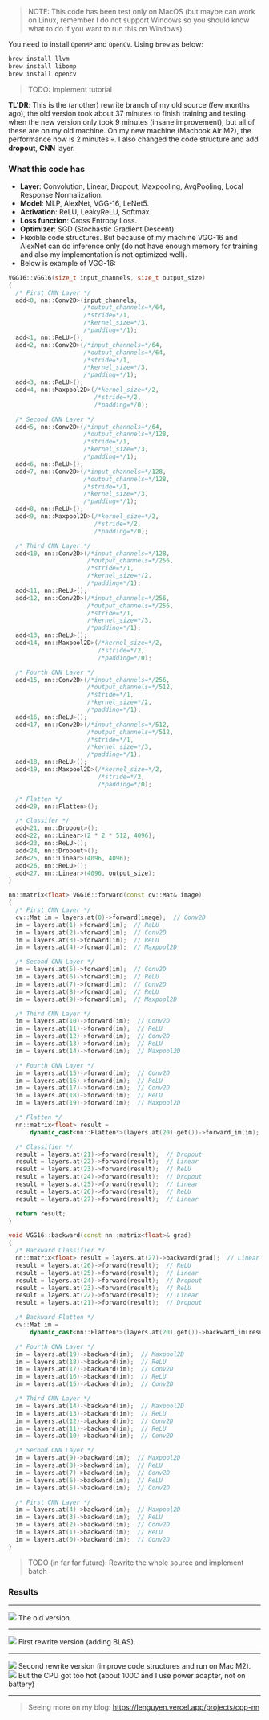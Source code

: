 > NOTE: This code has been test only on MacOS (but maybe can work on Linux, remember I do not support Windows so you should know what to do if you want to run this on Windows).

You need to install `OpenMP` and `OpenCV`. Using `brew` as below:
```cpp
brew install llvm
brew install libomp
brew install opencv
```

> TODO: Implement tutorial

**TL'DR**: This is the (another) rewrite branch of my old source (few months ago), the old version took about 37 minutes to finish training and testing when the new version only took 9 minutes (insane improvement), but all of these are on my old machine. On my new machine (Macbook Air M2), the performance now is 2 minutes 💀. I also changed the code structure and add **dropout**, **CNN** layer.

### What this code has

- **Layer**: Convolution, Linear, Dropout, Maxpooling, AvgPooling, Local Response Normalization.
- **Model**: MLP, AlexNet, VGG-16, LeNet5.
- **Activation**: ReLU, LeakyReLU, Softmax.
- **Loss function**: Cross Entropy Loss.
- **Optimizer**: SGD (Stochastic Gradient Descent).
- Flexible code structures. But because of my machine VGG-16 and AlexNet can do inference only (do not have enough memory for training and also my implementation is not optimized well).
- Below is example of VGG-16:

```cpp
VGG16::VGG16(size_t input_channels, size_t output_size)
{
  /* First CNN Layer */
  add<0, nn::Conv2D>(input_channels,
                     /*output_channels=*/64,
                     /*stride=*/1,
                     /*kernel_size=*/3,
                     /*padding=*/1);
  add<1, nn::ReLU>();
  add<2, nn::Conv2D>(/*input_channels=*/64,
                     /*output_channels=*/64,
                     /*stride=*/1,
                     /*kernel_size=*/3,
                     /*padding=*/1);
  add<3, nn::ReLU>();
  add<4, nn::Maxpool2D>(/*kernel_size=*/2,
                        /*stride=*/2,
                        /*padding=*/0);

  /* Second CNN Layer */
  add<5, nn::Conv2D>(/*input_channels=*/64,
                     /*output_channels=*/128,
                     /*stride=*/1,
                     /*kernel_size=*/3,
                     /*padding=*/1);
  add<6, nn::ReLU>();
  add<7, nn::Conv2D>(/*input_channels=*/128,
                     /*output_channels=*/128,
                     /*stride=*/1,
                     /*kernel_size=*/3,
                     /*padding=*/1);
  add<8, nn::ReLU>();
  add<9, nn::Maxpool2D>(/*kernel_size=*/2,
                        /*stride=*/2,
                        /*padding=*/0);

  /* Third CNN Layer */
  add<10, nn::Conv2D>(/*input_channels=*/128,
                      /*output_channels=*/256,
                      /*stride=*/1,
                      /*kernel_size=*/2,
                      /*padding=*/1);
  add<11, nn::ReLU>();
  add<12, nn::Conv2D>(/*input_channels=*/256,
                      /*output_channels=*/256,
                      /*stride=*/1,
                      /*kernel_size=*/3,
                      /*padding=*/1);
  add<13, nn::ReLU>();
  add<14, nn::Maxpool2D>(/*kernel_size=*/2,
                         /*stride=*/2,
                         /*padding=*/0);

  /* Fourth CNN Layer */
  add<15, nn::Conv2D>(/*input_channels=*/256,
                      /*output_channels=*/512,
                      /*stride=*/1,
                      /*kernel_size=*/2,
                      /*padding=*/1);
  add<16, nn::ReLU>();
  add<17, nn::Conv2D>(/*input_channels=*/512,
                      /*output_channels=*/512,
                      /*stride=*/1,
                      /*kernel_size=*/3,
                      /*padding=*/1);
  add<18, nn::ReLU>();
  add<19, nn::Maxpool2D>(/*kernel_size=*/2,
                         /*stride=*/2,
                         /*padding=*/0);

  /* Flatten */
  add<20, nn::Flatten>();

  /* Classifer */
  add<21, nn::Dropout>();
  add<22, nn::Linear>(2 * 2 * 512, 4096);
  add<23, nn::ReLU>();
  add<24, nn::Dropout>();
  add<25, nn::Linear>(4096, 4096);
  add<26, nn::ReLU>();
  add<27, nn::Linear>(4096, output_size);
}

nn::matrix<float> VGG16::forward(const cv::Mat& image)
{
  /* First CNN Layer */
  cv::Mat im = layers.at(0)->forward(image);  // Conv2D
  im = layers.at(1)->forward(im);  // ReLU
  im = layers.at(2)->forward(im);  // Conv2D
  im = layers.at(3)->forward(im);  // ReLU
  im = layers.at(4)->forward(im);  // Maxpool2D

  /* Second CNN Layer */
  im = layers.at(5)->forward(im);  // Conv2D
  im = layers.at(6)->forward(im);  // ReLU
  im = layers.at(7)->forward(im);  // Conv2D
  im = layers.at(8)->forward(im);  // ReLU
  im = layers.at(9)->forward(im);  // Maxpool2D

  /* Third CNN Layer */
  im = layers.at(10)->forward(im);  // Conv2D
  im = layers.at(11)->forward(im);  // ReLU
  im = layers.at(12)->forward(im);  // Conv2D
  im = layers.at(13)->forward(im);  // ReLU
  im = layers.at(14)->forward(im);  // Maxpool2D

  /* Fourth CNN Layer */
  im = layers.at(15)->forward(im);  // Conv2D
  im = layers.at(16)->forward(im);  // ReLU
  im = layers.at(17)->forward(im);  // Conv2D
  im = layers.at(18)->forward(im);  // ReLU
  im = layers.at(19)->forward(im);  // Maxpool2D

  /* Flatten */
  nn::matrix<float> result =
      dynamic_cast<nn::Flatten*>(layers.at(20).get())->forward_im(im);

  /* Classifier */
  result = layers.at(21)->forward(result);  // Dropout
  result = layers.at(22)->forward(result);  // Linear
  result = layers.at(23)->forward(result);  // ReLU
  result = layers.at(24)->forward(result);  // Dropout
  result = layers.at(25)->forward(result);  // Linear
  result = layers.at(26)->forward(result);  // ReLU
  result = layers.at(27)->forward(result);  // Linear

  return result;
}

void VGG16::backward(const nn::matrix<float>& grad)
{
  /* Backward Classifier */
  nn::matrix<float> result = layers.at(27)->backward(grad);  // Linear
  result = layers.at(26)->forward(result);  // ReLU
  result = layers.at(25)->forward(result);  // Linear
  result = layers.at(24)->forward(result);  // Dropout
  result = layers.at(23)->forward(result);  // ReLU
  result = layers.at(22)->forward(result);  // Linear
  result = layers.at(21)->forward(result);  // Dropout

  /* Backward Flatten */
  cv::Mat im =
      dynamic_cast<nn::Flatten*>(layers.at(20).get())->backward_im(result);

  /* Fourth CNN Layer */
  im = layers.at(19)->backward(im);  // Maxpool2D
  im = layers.at(18)->backward(im);  // ReLU
  im = layers.at(17)->backward(im);  // Conv2D
  im = layers.at(16)->backward(im);  // ReLU
  im = layers.at(15)->backward(im);  // Conv2D

  /* Third CNN Layer */
  im = layers.at(14)->backward(im);  // Maxpool2D
  im = layers.at(13)->backward(im);  // ReLU
  im = layers.at(12)->backward(im);  // Conv2D
  im = layers.at(11)->backward(im);  // ReLU
  im = layers.at(10)->backward(im);  // Conv2D

  /* Second CNN Layer */
  im = layers.at(9)->backward(im);  // Maxpool2D
  im = layers.at(8)->backward(im);  // ReLU
  im = layers.at(7)->backward(im);  // Conv2D
  im = layers.at(6)->backward(im);  // ReLU
  im = layers.at(5)->backward(im);  // Conv2D

  /* First CNN Layer */
  im = layers.at(4)->backward(im);  // Maxpool2D
  im = layers.at(3)->backward(im);  // ReLU
  im = layers.at(2)->backward(im);  // Conv2D
  im = layers.at(1)->backward(im);  // ReLU
  im = layers.at(0)->backward(im);  // Conv2D
}
```

> TODO (in far far future): Rewrite the whole source and implement batch

### Results

---

<img src="results/ryzen5_5500u_windows.png">
The old version.

---

<img src="results/ryzen5_5500u_linux.png">
First rewrite version (adding BLAS).

---

<img src="results/apple_m2.png">
Second rewrite version (improve code structures and run on Mac M2).

<img src="results/m2_temp.png">
But the CPU got too hot (about 100C and I use power adapter, not on battery)

---

> Seeing more on my blog: https://lenguyen.vercel.app/projects/cpp-nn
